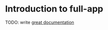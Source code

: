 # Introduction to full-app

TODO: write [great documentation](http://jacobian.org/writing/what-to-write/)
